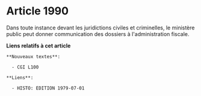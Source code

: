 # Article 1990

Dans toute instance devant les juridictions civiles et criminelles, le ministère public peut donner communication des
dossiers à l'administration fiscale.

**Liens relatifs à cet article**

	**Nouveaux textes**:

	  - CGI L100

	**Liens**:

	  - HISTO: EDITION 1979-07-01
